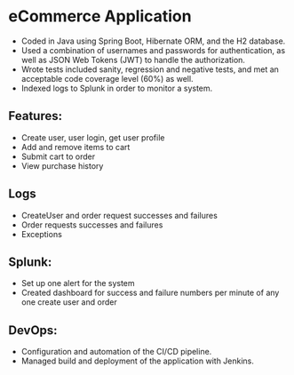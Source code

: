 # eCommerce Application

- Coded in Java using Spring Boot, Hibernate ORM, and the H2 database. 
- Used a combination of usernames and passwords for authentication, as well as JSON Web Tokens (JWT) to handle the authorization.
- Wrote tests included sanity, regression and negative tests, and met an acceptable code coverage level (60%) as well.
- Indexed logs to Splunk in order to monitor a system.

## Features: 
- Create user, user login, get user profile
- Add and remove items to cart
- Submit cart to order
- View purchase history

## Logs
* CreateUser and order request successes and failures
* Order requests successes and failures
* Exceptions  

## Splunk: 
- Set up one alert for the system
- Created dashboard for success and failure numbers per minute of any one create user and order

## DevOps: 
- Configuration and automation of the CI/CD pipeline.
- Managed build and deployment of the application with Jenkins.
